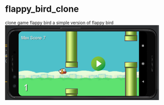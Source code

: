 # flappy_bird_clone
clone game flappy bird
a simple version of flappy bird 
<img src="https://github.com/Huythanh0x/flappy_bird_clone/blob/master/Screenshot%20from%202021-05-13%2008-13-15.png">

